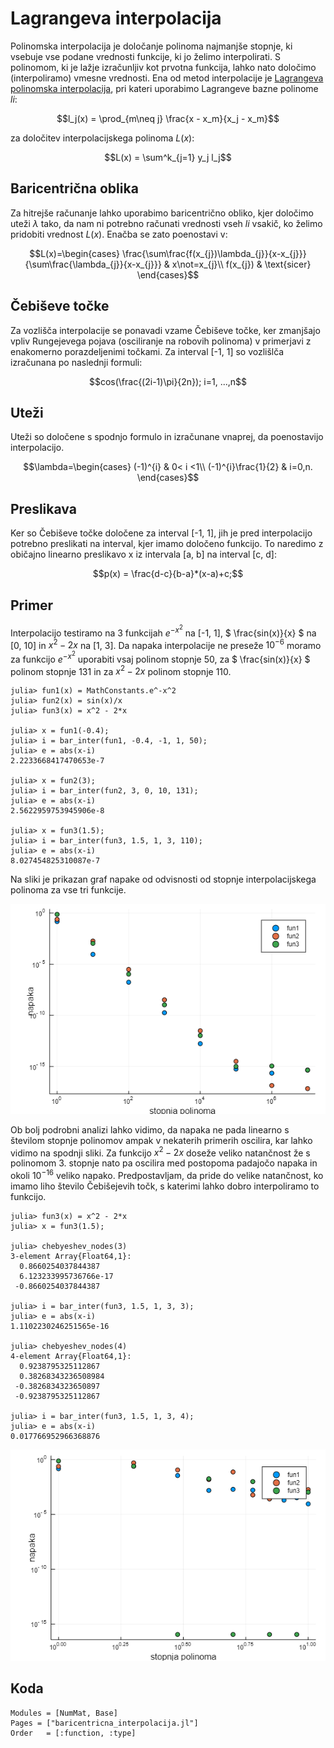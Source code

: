 # Lagrangeva interpolacija

Polinomska interpolacija je določanje polinoma najmanjše stopnje, ki vsebuje vse podane vrednosti funkcije, ki jo želimo interpolirati. S polinomom, ki je lažje izračunljiv kot prvotna funkcija, lahko nato določimo (interpoliramo) vmesne vrednosti. Ena od metod interpolacije je [Lagrangeva polinomska interpolacija](https://en.wikipedia.org/wiki/Lagrange_polynomial), pri kateri uporabimo Lagrangeve bazne polinome $` li `$:
```math
l_j(x) = \prod_{m\neq j} \frac{x - x_m}{x_j - x_m}
```
za določitev interpolacijskega polinoma $` L(x) `$:
```math
L(x) = \sum^k_{j=1} y_j l_j
```
## Baricentrična oblika
Za hitrejše računanje lahko uporabimo baricentrično obliko, kjer določimo uteži $` \lambda `$ tako, da nam ni potrebno računati vrednosti vseh $` li `$ vsakič, ko želimo pridobiti vrednost $` L(x) `$. Enačba se zato poenostavi v:
```math
L(x)=\begin{cases}
\frac{\sum\frac{f(x_{j})\lambda_{j}}{x-x_{j}}}{\sum\frac{\lambda_{j}}{x-x_{j}}} & x\not=x_{j}\\
f(x_{j}) & \text{sicer}
\end{cases}
```

## Čebiševe točke
Za vozlišča interpolacije se ponavadi vzame Čebiševe točke, ker zmanjšajo vpliv Rungejevega pojava (osciliranje na robovih polinoma) v primerjavi z enakomerno porazdeljenimi točkami. Za interval [-1, 1] so vozlišlča izračunana po naslednji formuli:
```math
cos(\frac{(2i-1)\pi}{2n}); i=1, ...,n
```

## Uteži 
Uteži so določene s spodnjo formulo in izračunane vnaprej, da poenostavijo interpolacijo.
```math
\lambda=\begin{cases}
(-1)^{i} & 0< i <1\\
(-1)^{i}\frac{1}{2} & i=0,n.
\end{cases}
```

## Preslikava
Ker so Čebiševe točke določene za interval [-1, 1], jih je pred interpolacijo potrebno preslikati na interval, kjer imamo določeno funkcijo. To naredimo z običajno linearno preslikavo x iz intervala [a, b] na interval [c, d]:
```math
p(x) = \frac{d-c}{b-a}*(x-a)+c;
```

## Primer
Interpolacijo testiramo na 3 funkcijah $` e^{-x^2} `$ na [-1, 1], $` \frac{sin(x)}{x} `$ na [0, 10] in $` x^2 - 2x `$ na [1, 3]. Da napaka interpolacije ne preseže $` 10^{-6} `$ moramo za funkcijo $` e^{-x^2} `$ uporabiti vsaj polinom stopnje 50, za $` \frac{sin(x)}{x} `$ polinom stopnje 131 in za $` x^2 - 2x `$ polinom stopnje 110.

```jldoctest ;
julia> fun1(x) = MathConstants.e^-x^2
julia> fun2(x) = sin(x)/x
julia> fun3(x) = x^2 - 2*x

julia> x = fun1(-0.4);
julia> i = bar_inter(fun1, -0.4, -1, 1, 50);
julia> e = abs(x-i)
2.2233668417470653e-7

julia> x = fun2(3);
julia> i = bar_inter(fun2, 3, 0, 10, 131);
julia> e = abs(x-i)
2.5622959753945906e-8

julia> x = fun3(1.5);
julia> i = bar_inter(fun3, 1.5, 1, 3, 110);
julia> e = abs(x-i)
8.027454825310087e-7
```
Na sliki je prikazan graf napake od odvisnosti od stopnje interpolacijskega polinoma za vse tri funkcije.

![bi](bi.PNG)

Ob bolj podrobni analizi lahko vidimo, da napaka ne pada linearno s številom stopnje polinomov ampak v nekaterih primerih oscilira, kar lahko vidimo na spodnji sliki. Za funkcijo $` x^2 - 2x `$ doseže veliko natančnost že s polinomom 3. stopnje nato pa oscilira med postopoma padajočo napaka in okoli $` 10^{-16} `$ veliko napako. Predpostavljam, da pride do velike natančnost, ko imamo liho število Čebišejevih točk, s katerimi lahko dobro interpoliramo to funkcijo.  

```jldoctest ;
julia> fun3(x) = x^2 - 2*x
julia> x = fun3(1.5);

julia> chebyeshev_nodes(3)
3-element Array{Float64,1}:
  0.8660254037844387
  6.123233995736766e-17
 -0.8660254037844387

julia> i = bar_inter(fun3, 1.5, 1, 3, 3);
julia> e = abs(x-i)
1.1102230246251565e-16

julia> chebyeshev_nodes(4)
4-element Array{Float64,1}:
  0.9238795325112867
  0.38268343236508984
 -0.3826834323650897
 -0.9238795325112867

julia> i = bar_inter(fun3, 1.5, 1, 3, 4);
julia> e = abs(x-i)
0.017766952966368876
```

![bi2](bi2.PNG)

## Koda
```@autodocs
Modules = [NumMat, Base]
Pages = ["baricentricna_interpolacija.jl"]
Order   = [:function, :type]
```
